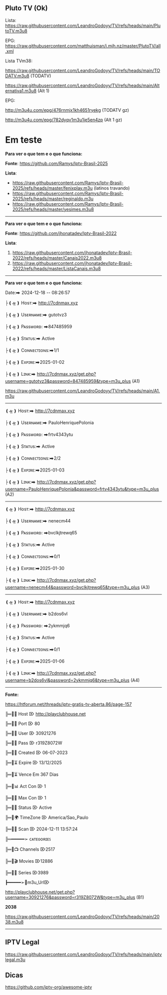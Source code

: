 ## Pluto TV (Ok)

Lista: https://raw.githubusercontent.com/LeandroGodoyy/TV/refs/heads/main/PlutoTV.m3u8

EPG: https://raw.githubusercontent.com/matthuisman/i.mjh.nz/master/PlutoTV/all.xml

Lista TVm38: 

https://raw.githubusercontent.com/LeandroGodoyy/TV/refs/heads/main/TODATV.m3u8 (TODATV)

https://raw.githubusercontent.com/LeandroGodoyy/TV/refs/heads/main/Alternativa1.m3u8 (Alt 1)

EPG:

http://m3u4u.com/epg/476rnmjx1kh4651ryekg (TODATV gz)

http://m3u4u.com/epg/782dyqv1m3u1je5en4zp (Alt 1 gz)

# Em teste

**Para ver o que tem e o que funciona:**

**Fonte**: https://github.com/Ramys/Iptv-Brasil-2025

**Lista**: 

- https://raw.githubusercontent.com/Ramys/Iptv-Brasil-2025/refs/heads/master/fenixplay.m3u (latinos travando)
- https://raw.githubusercontent.com/Ramys/Iptv-Brasil-2025/refs/heads/master/reginaldo.m3u
- https://raw.githubusercontent.com/Ramys/Iptv-Brasil-2025/refs/heads/master/yesimes.m3u8

---

**Para ver o que tem e o que funciona:**

**Fonte**: https://github.com/jhonatadev/Iptv-Brasil-2022

**Lista**:

1. https://raw.githubusercontent.com/jhonatadev/Iptv-Brasil-2022/refs/heads/master/Canais2022.m3u8
2. https://raw.githubusercontent.com/jhonatadev/Iptv-Brasil-2022/refs/heads/master/ListaCanais.m3u8

---

**Para ver o que tem e o que funciona:**

Date:⮕ 2024-12-18 -- 08:26:57

├❪🛸❫ Hᴏsᴛ:⮕ http://7cdnmax.xyz

├❪🛸❫ Usᴇʀɴᴀᴍᴇ:⮕ gutotvz3

├❪🛸❫ Pᴀssᴡᴏʀᴅ: ⮕847485959

├❪🛸❫ Sᴛᴀᴛᴜs:⮕ Active

├❪🛸❫ Cᴏɴɴᴇᴄᴛɪᴏɴs:⮕1/1

├❪🛸❫ Exᴘɪʀᴇ:⮕2025-01-02

├❪🛸❫ Lɪɴᴋ:⮕ http://7cdnmax.xyz/get.php?username=gutotvz3&password=847485959&type=m3u_plus (A1)

https://raw.githubusercontent.com/LeandroGodoyy/TV/refs/heads/main/A1.m3u

---

❪🛸❫ Hᴏsᴛ:⮕ http://7cdnmax.xyz

├❪🛸❫ Usᴇʀɴᴀᴍᴇ:⮕ PauloHenriquePolonia

├❪🛸❫ Pᴀssᴡᴏʀᴅ: ⮕frtv4343ytu

├❪🛸❫ Sᴛᴀᴛᴜs:⮕ Active

├❪🛸❫ Cᴏɴɴᴇᴄᴛɪᴏɴs:⮕2/2

├❪🛸❫ Exᴘɪʀᴇ:⮕2025-01-03

├❪🛸❫ Lɪɴᴋ:⮕ http://7cdnmax.xyz/get.php?username=PauloHenriquePolonia&password=frtv4343ytu&type=m3u_plus (A2)

---

❪🛸❫ Hᴏsᴛ:⮕ http://7cdnmax.xyz

├❪🛸❫ Usᴇʀɴᴀᴍᴇ:⮕ nenecm44

├❪🛸❫ Pᴀssᴡᴏʀᴅ: ⮕bvclkjtrewq65

├❪🛸❫ Sᴛᴀᴛᴜs:⮕ Active

├❪🛸❫ Cᴏɴɴᴇᴄᴛɪᴏɴs:⮕0/1

├❪🛸❫ Exᴘɪʀᴇ:⮕2025-01-30

├❪🛸❫ Lɪɴᴋ:⮕ http://7cdnmax.xyz/get.php?username=nenecm44&password=bvclkjtrewq65&type=m3u_plus (A3)

---

❪🛸❫ Hᴏsᴛ:⮕ http://7cdnmax.xyz

├❪🛸❫ Usᴇʀɴᴀᴍᴇ:⮕ b2dos6vl

├❪🛸❫ Pᴀssᴡᴏʀᴅ: ⮕2ykmmjq6

├❪🛸❫ Sᴛᴀᴛᴜs:⮕ Active

├❪🛸❫ Cᴏɴɴᴇᴄᴛɪᴏɴs:⮕0/1

├❪🛸❫ Exᴘɪʀᴇ:⮕2025-01-06

├❪🛸❫ Lɪɴᴋ:⮕ http://7cdnmax.xyz/get.php?username=b2dos6vl&password=2ykmmjq6&type=m3u_plus (A4)

---

**Fonte:**

https://htforum.net/threads/iptv-gratis-tv-aberta.86/page-157

╠═🔳🚥 Host ⌦ http://playclubhouse.net

╠═🔳📡 Port ⌦ 80

╠═🔳👤 User ⌦ 30921276

╠═🔳🔐 Pass ⌦ r319Z8072W

╠═🔳📆 Created ⌦ 06-07-2023

╠═🔳⏳ Expire ⌦ 13/12/2025

╠═🔳⏳ Vence Em 367 Dias

╠═🔳📊 Act Con ⌦ 1

╠═🔳🔝 Max Con ⌦ 1

╠═🔳🌐 Status ⌦ Active

╠═🔳🌍 TimeZone ⌦ America/Sao_Paulo

╠═🔳⏰ Scan ⌦ 2024-12-11 13:57:24

╠═━━━━━➢ ᴄᴀᴛᴇɢᴏʀɪᴇꜱ

╠═🔳📺 Channels ⌦2517

╠═🔳🎬 Movies ⌦12886

╠═🔳🎥 Series ⌦3989

┣━━━━━➢🔗m3u_Url⌦

http://playclubhouse.net/get.php?username=30921276&password=r319Z8072W&type=m3u_plus (B1)


**2038**

https://raw.githubusercontent.com/LeandroGodoyy/TV/refs/heads/main/2038.m3u8

---

## IPTV Legal

https://raw.githubusercontent.com/LeandroGodoyy/TV/refs/heads/main/iptvlegal.m3u

## Dicas

https://github.com/iptv-org/awesome-iptv
